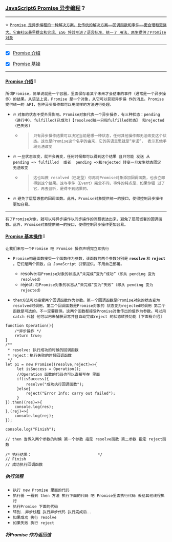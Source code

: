 ### [JavaScript6 Promise 异步编程](#top) :grey_question: <b id="top"></b>

----
:star: [`Promise 是异步编程的一种解决方案，比传统的解决方案——回调函数和事件——更合理和更强大。它由社区最早提出和实现，ES6 将其写进了语言标准，统一了
用法，原生提供了Promise对象`](#top)

---
- [x] [Promise 介绍](#intro)
- [x] [Promise 基操](#use)


----
#### [Promise 介绍](#top) :grey_exclamation: <b id="intro"></b>
`所谓Promise，简单说就是一个容器，里面保存着某个未来才会结束的事件（通常是一个异步操作）的结果。从语法上说，Promise 是一个对象，从它可以获取异步操
作的消息。Promise 提供统一的 API，各种异步操作都可以用同样的方法进行处理。`
* :fire: `对象的状态不受外界影响。Promise对象代表一个异步操作，有三种状态：pending（进行中）、fulfilled(已成功)【resolved统一只指fulfilled状态】
和rejected（已失败)`
  * > `只有异步操作结果可以决定当前是哪一种状态，任何其他操作都无法改变这个状态。这也是Promise这个名字的由来，它的英语意思就是“承诺”，
        表示其他手段无法改变`
* :fire: `一旦状态改变，就不会再变，任何时候都可以得到这个结果 且只可能 发送 从 pending => fulfilled  或者  pending =>和rejected 转变一旦发生状态固定 
无法改变 `
  * > `这也叫做 resolved（已定型）你再对Promise对象添加回调函数，也会立即得到这个结果。这与事件（Event）完全不同，事件的特点是，如果你错
过了它，再去监听，是得不到结果的。`
* :fire: `避免了层层嵌套的回调函数。此外，Promise对象提供统一的接口，使得控制异步操作更加容易。`

---
`有了Promise对象，就可以将异步操作以同步操作的流程表达出来，避免了层层嵌套的回调函数。此外，Promise对象提供统一的接口，使得控制异步操作更加容易。`

#### [Promise 基本操作](#top) :grey_exclamation: <b id="use"></b>
`让我们来写一个Promise 吧 Promise 操作声明完立即执行`
* `Promise构造函数接受一个函数作为参数，该函数的两个参数分别是` **`resolve`** `和` **`reject`** `。它们是两个函数，由 JavaScript 引擎提供，不用自己部署。`
   * resolve:`将Promise对象的状态从“未完成”变为“成功”（即从 pending 变为 resolved）`
   * reject: `将Promise对象的状态从“未完成”变为“失败”（即从 pending 变为 rejected）`
   
* `then方法可以接受两个回调函数作为参数。第一个回调函数是Promise对象的状态变为resolved时调用，第二个回调函数是Promise对象的
状态变为rejected时调用 第二个函数是可选的，不一定要提供。这两个函数都接受Promise对象传出的值作为参数。可以用catch 代替 他可以用来捕获异常并且自动完成reject
的状态转换功能 [下面有介绍]`
```node
function Operation(){
    /*异步操作 */
    return true;
}
/**
 * resolve: 执行成功的时候的回调函数
 * reject：执行失败的时候回调函数
 */
let p1 = new Promise((resolve,reject)=>{
     let isSuccess = Operation();
     //Operation 函数的代码也可以直接写在 里面
     if(isSuccess){
         resolve("成功执行回调函数");   
     }else{
         reject("Error Info: carry out failed");
     }
}).then((res)=>{
    console.log(res);
},(rej)=>{
    console.log(rej);
});

console.log("Finish");

// then 当传入两个参数的时候 第一个参数 指定 resolve函数 第二参数 指定 reject函数

/* 执行结果：                             */
// Finish
// 成功执行回调函数
```
##### 执行流程
* `执行 new Promise 里面的代码`
* `执行器 一看到 then 方法 执行下面的代码 吧 Promise里面执行代码 丢给其他线程执行 `
* `执行Promise 下面的代码`
* `转到..异步线程 执行异步代码 执行完成后..`
* `如果成功 执行 resolve`
* `如果失败 执行 reject`

##### 将Promise 作为返回值













































